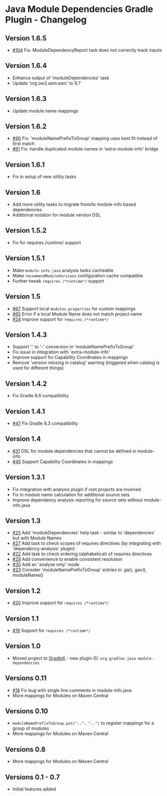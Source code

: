 # Java Module Dependencies Gradle Plugin - Changelog

## Version 1.6.5
* [#104](https://github.com/gradlex-org/java-module-dependencies/issues/104) Fix: ModuleDependencyReport task does not correctly track inputs

## Version 1.6.4
* Enhance output of 'moduleDependencies' task
* Update 'org.ow2.asm:asm' to 9.7

## Version 1.6.3
* Update module name mappings

## Version 1.6.2
* [#90](https://github.com/gradlex-org/java-module-dependencies/issues/90) Fix: 'moduleNamePrefixToGroup' mapping uses best fit instead of first match
* [#91](https://github.com/gradlex-org/java-module-dependencies/issues/91) Fix: handle duplicated module names in 'extra-module-info' bridge

## Version 1.6.1
* Fix in setup of new utility tasks

## Version 1.6
* Add more utility tasks to migrate from/to module-info based dependencies
* Additional notation for module version DSL

## Version 1.5.2
* Fix for requires /*runtime*/ support

## Version 1.5.1
* Make `module-info.java` analysis tasks cacheable
* Make `recommendModuleVersions` configuration cache compatible
* Further tweak `requires /*runtime*/` support

## Version 1.5
* [#67](https://github.com/gradlex-org/java-module-dependencies/issues/67) Support local `modules.properties` for custom mappings
* [#65](https://github.com/gradlex-org/java-module-dependencies/issues/65) Error if a local Module Name does not match project name
* [#24](https://github.com/gradlex-org/java-module-dependencies/issues/24) Improve support for `requires /*runtime*/`

## Version 1.4.3
* Support '.' to '-' conversion in 'moduleNamePrefixToGroup'
* Fix issue in integration with 'extra-module-info'
* Improve support for Capability Coordinates in mappings
* Remove 'version missing in catalog' warning (triggered when catalog is used for different things)

## Version 1.4.2
* Fix Gradle 8.6 compatibility

## Version 1.4.1
* [#47](https://github.com/gradlex-org/java-module-dependencies/issues/47) Fix Gradle 8.3 compatibility

## Version 1.4
* [#31](https://github.com/gradlex-org/java-module-dependencies/issues/31) DSL for module dependencies that cannot be defined in module-info
* [#45](https://github.com/gradlex-org/java-module-dependencies/issues/45) Support Capability Coordinates in mappings

## Version 1.3.1
* Fix integration with analysis plugin if root projects are involved
* Fix in module name calculation for additional source sets
* Improve dependency analysis reporting for source sets without module-info.java 

## Version 1.3
* [#25](https://github.com/gradlex-org/java-module-dependencies/issues/25) Add 'moduleDependencies' help task - similar to 'dependencies' but with Module Names
* [#27](https://github.com/gradlex-org/java-module-dependencies/issues/27) Add task to check scopes of requires directives (by integrating with 'dependency-analysis' plugin)
* [#22](https://github.com/gradlex-org/java-module-dependencies/issues/22) Add task to check ordering (alphabetical) of requires directives
* [#29](https://github.com/gradlex-org/java-module-dependencies/issues/29) Add convenience to enable consistent resolution
* [#30](https://github.com/gradlex-org/java-module-dependencies/issues/30) Add an 'analyse only' mode
* [#23](https://github.com/gradlex-org/java-module-dependencies/issues/23) Consider 'moduleNamePrefixToGroup' entries in: ga(), gav(), moduleName()

## Version 1.2
* [#20](https://github.com/gradlex-org/java-module-dependencies/issues/20) Improve support for `requires /*runtime*/`

## Version 1.1
* [#19](https://github.com/gradlex-org/java-module-dependencies/issues/19) Support for `requires /*runtime*/`

## Version 1.0
* Moved project to [GradleX](https://gradlex.org) - new plugin ID: `org.gradlex.java-module-dependencies`

## Versions 0.11
* [#18](https://github.com/gradlex-org/java-module-dependencies/issues/18) Fix bug with single line comments in module-info.java 
* More mappings for Modules on Maven Central

## Versions 0.10
*  `moduleNamePrefixToGroup.put("..", "..")` to register mappings for a group of modules
* More mappings for Modules on Maven Central

## Versions 0.8
* More mappings for Modules on Maven Central

## Versions 0.1 - 0.7
* Initial features added

